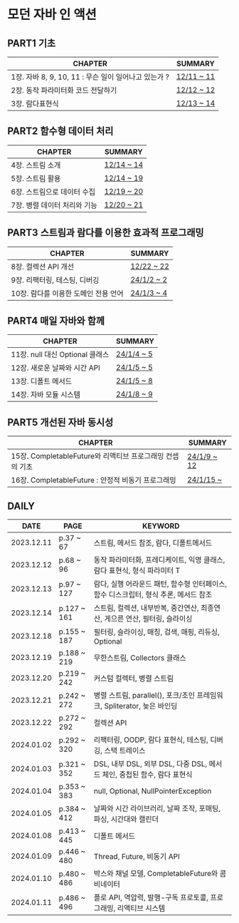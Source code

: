 # 모던 자바 인 액션

## PART1 기초
| **CHAPTER**                              | **SUMMARY**                                                                                           |
|------------------------------------------|-------------------------------------------------------------------------------------------------------|
| 1장. 자바  8, 9, 10, 11 :  무슨 일이 일어나고 있는가 ? | [12/11 ~ 11](https://github.com/crystalYoo99/java/blob/main/modern-java-in-action/chap01/Chapter1.md) |
| 2장. 동작 파라미터화 코드 전달하기                     | [12/12 ~ 12](https://github.com/crystalYoo99/java/blob/main/modern-java-in-action/chap02/Chapter2.md) |
| 3장. 람다표현식                                | [12/13 ~ 14](https://github.com/crystalYoo99/java/blob/main/modern-java-in-action/chap03/Chapter3.md) |

## PART2 함수형 데이터 처리
| **CHAPTER**                              | **SUMMARY**                                                                                           |
|------------------------------------------|-------------------------------------------------------------------------------------------------------|
| 4장. 스트림 소개                               | [12/14 ~ 14](https://github.com/crystalYoo99/java/blob/main/modern-java-in-action/chap04/Chapter4.md) |
| 5장. 스트림 활용                               | [12/14 ~ 19](https://github.com/crystalYoo99/java/blob/main/modern-java-in-action/chap05/Chapter5.md) |
| 6장. 스트림으로 데이터 수집                         | [12/19 ~ 20](https://github.com/crystalYoo99/java/blob/main/modern-java-in-action/chap06/Chapter6.md) |
| 7장. 병렬 데이터 처리와 기능                        | [12/20 ~ 21](https://github.com/crystalYoo99/java/blob/main/modern-java-in-action/chap07/Chapter7.md)  |

## PART3 스트림과 람다를 이용한 효과적 프로그래밍
| **CHAPTER**         | **SUMMARY**                                                                                            |
|---------------------|--------------------------------------------------------------------------------------------------------|
| 8장. 컬렉션 API 개선      | [12/22 ~ 22](https://github.com/crystalYoo99/java/blob/main/modern-java-in-action/chap08/Chapter8.md)  |
| 9장. 리팩터링, 테스팅, 디버깅  | [24/1/2 ~ 2](https://github.com/crystalYoo99/java/blob/main/modern-java-in-action/chap09/Chapter9.md)  |
| 10장. 람다를 이용한 도메인 전용 언어 | [24/1/3 ~ 4](https://github.com/crystalYoo99/java/blob/main/modern-java-in-action/chap10/Chapter10.md) |

## PART4 매일 자바와 함께
| **CHAPTER**               | **SUMMARY**                                                                                            |
|---------------------------|--------------------------------------------------------------------------------------------------------|
| 11장. null 대신 Optional 클래스 | [24/1/4 ~ 5](https://github.com/crystalYoo99/java/blob/main/modern-java-in-action/chap11/Chapter11.md) |
| 12장. 새로운 날짜와 시간 API       | [24/1/5 ~ 5](https://github.com/crystalYoo99/java/blob/main/modern-java-in-action/chap12/Chapter12.md) |
| 13장. 디폴트 메서드              | [24/1/5 ~ 8](https://github.com/crystalYoo99/java/blob/main/modern-java-in-action/chap13/Chapter13.md) |
| 14장. 자바 모듈 시스템            | [24/1/8 ~ 9](https://github.com/crystalYoo99/java/blob/main/modern-java-in-action/chap14/Chapter14.md) |

## PART5 개선된 자바 동시성
| **CHAPTER**                              | **SUMMARY**                                                                                             |
|------------------------------------------|---------------------------------------------------------------------------------------------------------|
| 15장. CompletableFuture와 리액티브 프로그래밍 컨셉의 기초 | [24/1/9 ~ 12](https://github.com/crystalYoo99/java/blob/main/modern-java-in-action/chap15/Chapter15.md) |
| 16장. CompletableFuture : 안정적 비동기 프로그래밍 | [24/1/15 ~ ](https://github.com/crystalYoo99/java/blob/main/modern-java-in-action/chap16/Chapter16.md)  |



## DAILY
| **DATE**   | **PAGE**    | **KEYWORD**                                         |
|------------|-------------|-----------------------------------------------------|
| 2023.12.11 | p.37 ~ 67   | 스트림, 메서드 참조, 람다, 디폴트메서드                             |
| 2023.12.12 | p.68 ~ 96   | 동작 파라미터화, 프레디케이트, 익명 클래스, 람다 표현식, 형식 파라미터 T         |
| 2023.12.13 | p.97 ~ 127  | 람다, 실행 어라운드 패턴, 함수형 인터페이스, 함수 디스크립터, 형식 추론, 메서드 참조  |
| 2023.12.14 | p.127 ~ 161 | 스트림, 컬렉션, 내부반복, 중간연산, 최종연산, 게으른 연산, 필터링, 슬라이싱       |
| 2023.12.18 | p.155 ~ 187 | 필터링, 슬라이싱, 매칭, 검색, 매핑, 리듀싱, Optional                |
| 2023.12.19 | p.188 ~ 219 | 무한스트림, Collectors 클래스                               |
| 2023.12.20 | p.219 ~ 242 | 커스텀 컬렉터, 병렬 스트림                                     |
| 2023.12.21 | p.242 ~ 272 | 병렬 스트림, parallel(), 포크/조인 프레임워크, Spliterator, 늦은 바인딩 |
| 2023.12.22 | p.272 ~ 292 | 컬렉션 API                                             |
| 2024.01.02 | p.292 ~ 320 | 리팩터링, OODP, 람다 표현식, 테스팅, 디버깅, 스택 트레이스               |
| 2024.01.03 | p.321 ~ 352 | DSL, 내부 DSL, 외부 DSL, 다중 DSL, 메서드 체인, 중첩된 함수, 람다 표현식 |
| 2024.01.04 | p.353 ~ 383 | null, Optional, NullPointerException                |
| 2024.01.05 | p.384 ~ 412 | 날짜와 시간 라이브러리, 날짜 조작, 포매팅, 파싱, 시간대와 캘린더              |
| 2024.01.08 | p.413 ~ 445 | 디폴트 메서드                                             |
| 2024.01.09 | p.446 ~ 480 | Thread, Future, 비동기 API                             |
| 2024.01.10 | p.480 ~ 486 | 박스와 채널 모델, CompletableFuture와 콤비네이터                 |
| 2024.01.11 | p.486 ~ 496 | 플로 API, 역압력, 발행-구독 프로토콜, 프로그래밍, 리액티브 시스템            |

